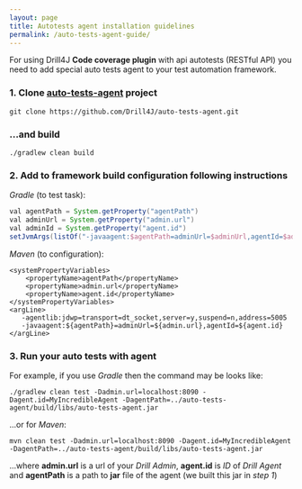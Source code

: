 ```yaml
---
layout: page
title: Autotests agent installation guidelines
permalink: /auto-tests-agent-guide/
---
```


For using Drill4J **Code coverage plugin** with api autotests (RESTful API) you need to add 
special auto tests agent to your test automation framework.

### 1. Clone [auto-tests-agent](https://github.com/Drill4J/auto-tests-agent) project
```console
git clone https://github.com/Drill4J/auto-tests-agent.git
```
### ...and build

```console
./gradlew clean build
```

### 2. Add to framework build configuration following instructions

_Gradle_ (to test task):
```gradle
val agentPath = System.getProperty("agentPath")
val adminUrl = System.getProperty("admin.url")
val adminId = System.getProperty("agent.id")
setJvmArgs(listOf("-javaagent:$agentPath=adminUrl=$adminUrl,agentId=$adminId"))
```
_Maven_ (to configuration):
```pom
<systemPropertyVariables>
    <propertyName>agentPath</propertyName>
    <propertyName>admin.url</propertyName>
    <propertyName>agent.id</propertyName>
</systemPropertyVariables>
<argLine>
   -agentlib:jdwp=transport=dt_socket,server=y,suspend=n,address=5005
   -javaagent:${agentPath}=adminUrl=${admin.url},agentId=${agent.id}
</argLine>
```

### 3. Run your auto tests with agent

For example, if you use _Gradle_ then the command may be looks like:

```console
./gradlew clean test -Dadmin.url=localhost:8090 -Dagent.id=MyIncredibleAgent -DagentPath=../auto-tests-agent/build/libs/auto-tests-agent.jar  

```
...or for _Maven_:

```console
mvn clean test -Dadmin.url=localhost:8090 -Dagent.id=MyIncredibleAgent -DagentPath=../auto-tests-agent/build/libs/auto-tests-agent.jar  

```
...where **admin.url** is a url of your _Drill Admin_, **agent.id** is _ID_ of _Drill Agent_ and **agentPath** is a path to
 **jar** file of the agent (we built this jar in _step 1_)
 